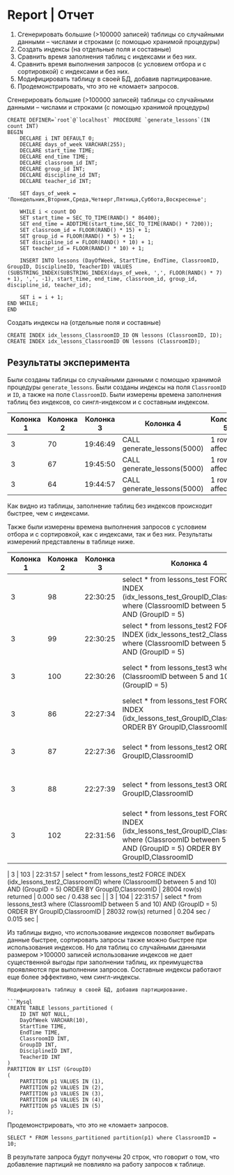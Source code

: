# Report | Отчет

1. Сгенерировать большие (>100000 записей) таблицы со случайными данными – числами и строками (с помощью хранимой процедуры)
2. Создать индексы (на отдельные поля и составные)
3. Сравнить время заполнения таблиц с индексами и без них.
4. Сравнить время выполнения запросов (с условием отбора и с сортировкой) с индексами и без них.
5. Модифицировать таблицу в своей БД, добавив партицирование.
6. Продемонстрировать, что это не «ломает» запросов.

Сгенерировать большие (>100000 записей) таблицы со случайными данными – числами и строками (с помощью хранимой процедуры)
```Mysql
CREATE DEFINER=`root`@`localhost` PROCEDURE `generate_lessons`(IN count INT)
BEGIN
	DECLARE i INT DEFAULT 0;
	DECLARE days_of_week VARCHAR(255);
	DECLARE start_time TIME;
	DECLARE end_time TIME;
	DECLARE classroom_id INT;
	DECLARE group_id INT;
	DECLARE discipline_id INT;
	DECLARE teacher_id INT;

	SET days_of_week = 'Понедельник,Вторник,Среда,Четверг,Пятница,Суббота,Воскресенье';

	WHILE i < count DO
	SET start_time = SEC_TO_TIME(RAND() * 86400);
	SET end_time = ADDTIME(start_time,SEC_TO_TIME(RAND() * 7200));
	SET classroom_id = FLOOR(RAND() * 15) + 1;
	SET group_id = FLOOR(RAND() * 5) + 1;
	SET discipline_id = FLOOR(RAND() * 10) + 1;
	SET teacher_id = FLOOR(RAND() * 10) + 1;

	INSERT INTO lessons (DayOfWeek, StartTime, EndTime, ClassroomID, GroupID, DisciplineID, TeacherID) VALUES (SUBSTRING_INDEX(SUBSTRING_INDEX(days_of_week, ',', FLOOR(RAND() * 7) + 1), ',', -1), start_time, end_time, classroom_id, group_id, discipline_id, teacher_id);

	SET i = i + 1;
END WHILE;
END
```
Создать индексы на (отдельные поля и составные)
```Mysql
CREATE INDEX idx_lessons_ClassroomID_ID ON lessons (ClassroomID, ID);
CREATE INDEX idx_lessons_ClassroomID ON lessons (ClassroomID);
```

## Результаты эксперимента

Были созданы таблицы со случайными данными с помощью хранимой процедуры `generate_lessons`. Были созданы индексы на поля `ClassroomID` и `ID`, а также на поле `ClassroomID`. Были измерены времена заполнения таблиц без индексов, со сингл-индексом и с составным индексом.

| Колонка 1 | Колонка 2 | Колонка 3 | Колонка 4 | Колонка 5 | Колонка 6 |
| --- | --- | --- | --- | --- | --- |
| 3 | 70 | 19:46:49 | CALL generate_lessons(5000) | 1 row(s) affected | 16.750 sec |
| 3 | 67 | 19:45:50 | CALL generate_lessons(5000) | 1 row(s) affected | 16.781 sec |
| 3 | 64 | 19:44:57 | CALL generate_lessons(5000) | 1 row(s) affected | 16.672 sec |

Как видно из таблицы, заполнение таблиц без индексов происходит быстрее, чем с индексами.

Также были измерены времена выполнения запросов с условием отбора и с сортировкой, как с индексами, так и без них. Результаты измерений представлены в таблице ниже.

| Колонка 1 | Колонка 2 | Колонка 3 | Колонка 4 | Колонка 5 | Колонка 6 |
| --- | --- | --- | --- | --- | --- |
| 3 | 98 | 22:30:25 | select * from lessons_test FORCE INDEX (idx_lessons_test_GroupID_ClassroomID) where (ClassroomID between 5 and 10) AND (GroupID = 5) | 27859 row(s) returned | 0.000 sec / 0.109 sec |
| 3 | 99 | 22:30:25 | select * from lessons_test2 FORCE INDEX (idx_lessons_test2_ClassroomID) where (ClassroomID between 5 and 10) AND (GroupID = 5) | 28004 row(s) returned | 0.000 sec / 0.437 sec |
| 3 | 100 | 22:30:26 | select * from lessons_test3 where (ClassroomID between 5 and 10) AND (GroupID = 5) | 28032 row(s) returned | 0.000 sec / 0.187 sec |
| 3 | 86 | 22:27:34 | select * from lessons_test FORCE INDEX (idx_lessons_test_GroupID_ClassroomID) ORDER BY GroupID,ClassroomID | 350000 row(s) returned | 0.000 sec / 1.125 sec |
| 3 | 87 | 22:27:36 | select * from lessons_test2 ORDER BY GroupID,ClassroomID | 350000 row(s) returned | 0.640 sec / 0.235 sec |
| 3 | 88 | 22:27:39 | select * from lessons_test3 ORDER BY GroupID,ClassroomID | 350000 row(s) returned | 0.672 sec / 0.297 sec |
| 3 | 102 | 22:31:56 | select * from lessons_test FORCE INDEX (idx_lessons_test_GroupID_ClassroomID) where (ClassroomID between 5 and 10) AND (GroupID = 5) ORDER BY GroupID,ClassroomID | 27859 row(s) returned | 0.000 sec / 0.110 sec |


| 3 | 103 | 22:31:57 | select * from lessons_test2 FORCE INDEX (idx_lessons_test2_ClassroomID) where (ClassroomID between 5 and 10) AND (GroupID = 5) ORDER BY GroupID,ClassroomID | 28004 row(s) returned | 0.000 sec / 0.438 sec |
| 3 | 104 | 22:31:57 | select * from lessons_test3 where (ClassroomID between 5 and 10) AND (GroupID = 5) ORDER BY GroupID,ClassroomID | 28032 row(s) returned | 0.204 sec / 0.015 sec |

Из таблицы видно, что использование индексов позволяет выбирать данные быстрее, сортировать запросы также можно быстрее при использования индексов. Но для таблиц со случайными данными размером >100000 записей использование индексов не дает существенной выгоды при заполнении таблиц, их преимущества проявляются при выполнении запросов. Составные индексы работают еще более эффективно, чем сингл-индексы.

```
Модифицировать таблицу в своей БД, добавив партицирование.

```Mysql
CREATE TABLE lessons_partitioned (
    ID INT NOT NULL,
    DayOfWeek VARCHAR(10),
    StartTime TIME,
    EndTime TIME,
    ClassroomID INT,
    GroupID INT,
    DisciplineID INT,
    TeacherID INT
)
PARTITION BY LIST (GroupID)
(
    PARTITION p1 VALUES IN (1),
    PARTITION p2 VALUES IN (2),
    PARTITION p3 VALUES IN (3),
    PARTITION p4 VALUES IN (4),
    PARTITION p5 VALUES IN (5)
);
```
Продемонстрировать, что это не «ломает» запросов.

```Mysql
SELECT * FROM lessons_partitioned partition(p1) where ClassroomID = 10;
```

В результате запроса будут получены 20 строк, что говорит о том, что добавление партиций не повлияло на работу запросов к таблице.
